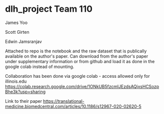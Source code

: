 # dlh_project Team 110

James Yoo

Scott Girten

Edwin Jamsranjav

Attached to repo is the notebook and the raw dataset that is publically available on the author's paper.
Can download from the author's paper under supplementary information or from github and load it as done in the google colab instead of mounting.

Collaboration has been done via google colab - access allowed only for illinois.edu
https://colab.research.google.com/drive/1ONkUB5fzcmIJEzdsAQjxsHCSozpBhe3k?usp=sharing

Link to their paper
https://translational-medicine.biomedcentral.com/articles/10.1186/s12967-020-02620-5
